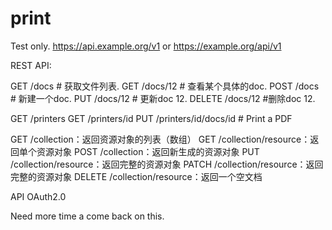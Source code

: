 # print
Test only. https://api.example.org/v1 or https://example.org/api/v1

REST API: 

GET /docs # 获取文件列表.
GET /docs/12 # 查看某个具体的doc.
POST /docs # 新建一个doc.
PUT /docs/12 # 更新doc 12.
DELETE /docs/12 #删除doc 12.

GET /printers
GET /printers/id
PUT /printers/id/docs/id # Print a PDF



GET /collection：返回资源对象的列表（数组）
GET /collection/resource：返回单个资源对象
POST /collection：返回新生成的资源对象
PUT /collection/resource：返回完整的资源对象
PATCH /collection/resource：返回完整的资源对象
DELETE /collection/resource：返回一个空文档

API OAuth2.0

Need more time a come back on this.
